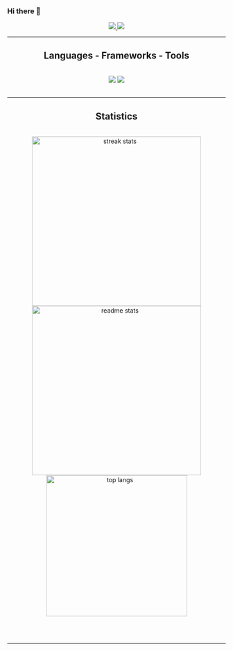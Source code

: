 ### Hi there 👋

<!--
**vanessasouza142/vanessasouza142** is a ✨ _special_ ✨ repository because its `README.md` (this file) appears on your GitHub profile.

Here are some ideas to get you started:

- 🔭 I’m currently working on ...
- 🌱 I’m currently learning ...
- 👯 I’m looking to collaborate on ...
- 🤔 I’m looking for help with ...
- 💬 Ask me about ...
- 📫 How to reach me: ...
- 😄 Pronouns: ...
- ⚡ Fun fact: ...
-->

<div align="center"> 
  <a href="mailto:vanessa.kbs16@gmail.com">
    <img src="https://img.shields.io/badge/Gmail-333333?style=for-the-badge&logo=gmail&logoColor=red" />
  </a>
  <a href="https://www.linkedin.com/in/vanessabarbosadesouza/" target="_blank">
    <img src="https://img.shields.io/badge/LinkedIn-0077B5?style=for-the-badge&logo=linkedin&logoColor=white" target="_blank" />
  </a>
</div>

 <hr/>
 
<h2 align="center">Languages - Frameworks - Tools</h2>
<br/>
<div align="center">
  <img src="https://skillicons.dev/icons?i=vscode,git,html,css,vuejs,bootstrap,docker" />
  <img src="https://skillicons.dev/icons?i=rails,ruby,javascript,nodejs,mysql,postgresql" /><br>
</div>

<br/>
<hr/>

<h2 align="center">Statistics</h2>
<br>
<div align=center>
  <img width=390 src="https://streak-stats.demolab.com/?user=vanessasouza142&count_private=true&theme=react&border_radius=10" alt="streak stats"/>
  <img width=390 src="https://github-readme-stats.vercel.app/api?username=vanessasouza142&count_private=true&show_icons=true&theme=react&rank_icon=github&border_radius=10" alt="readme stats" />
  <br/>
  <img width=325 align="center" src="https://github-readme-stats.vercel.app/api/top-langs/?username=vanessasouza142&hide=HTML&langs_count=8&layout=compact&theme=react&border_radius=10&size_weight=0.5&count_weight=0.5&exclude_repo=github-readme-stats" alt="top langs" />
</div>

<br/><br/>

<hr/>
